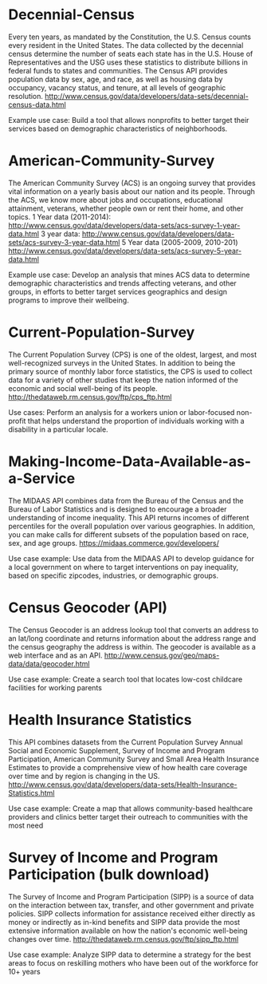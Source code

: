 # Decennial-Census
Every ten years, as mandated by the Constitution, the U.S. Census counts every resident in the United States. The data collected by the decennial census determine the number of seats each state has in the U.S. House of Representatives and the USG uses these statistics to distribute billions in federal funds to states and communities. The Census API provides population data by sex, age, and race, as well as housing data by occupancy, vacancy status, and tenure, at all levels of geographic resolution. http://www.census.gov/data/developers/data-sets/decennial-census-data.html

Example use case: Build a tool that allows nonprofits to better target their services based on demographic characteristics of neighborhoods.

# American-Community-Survey
The American Community Survey (ACS) is an ongoing survey that provides vital information on a yearly basis about our nation and its people. Through the ACS, we know more about jobs and occupations, educational attainment, veterans, whether people own or rent their home, and other topics. 
1 Year data (2011-2014): http://www.census.gov/data/developers/data-sets/acs-survey-1-year-data.html 
3 year data: http://www.census.gov/data/developers/data-sets/acs-survey-3-year-data.html 
5 Year data (2005-2009, 2010-201) http://www.census.gov/data/developers/data-sets/acs-survey-5-year-data.html

Example use case: Develop an analysis that mines ACS data to determine demographic characteristics and trends affecting veterans, and other groups, in efforts to better target services geographics and design programs to improve their wellbeing.

# Current-Population-Survey
The Current Population Survey (CPS) is one of the oldest, largest, and most well-recognized surveys in the United States. In addition to being the primary source of monthly labor force statistics, the CPS is used to collect data for a variety of other studies that keep the nation informed of the economic and social well-being of its people. 
http://thedataweb.rm.census.gov/ftp/cps_ftp.html

Use cases: Perform an analysis for a workers union or labor-focused non-profit that helps understand the proportion of individuals working with a disability in a particular locale.

# Making-Income-Data-Available-as-a-Service
The MIDAAS API combines data from the Bureau of the Census and the Bureau of Labor Statistics and is designed to encourage a broader understanding of income inequality. This API returns incomes of different percentiles for the overall population over various geographies. In addition, you can make calls for different subsets of the population based on race, sex, and age groups. https://midaas.commerce.gov/developers/

Use case example: Use data from the MIDAAS API to develop guidance for a local government on where to target interventions on pay inequality, based on specific zipcodes, industries, or demographic groups. 

# Census Geocoder (API)
The Census Geocoder is an address lookup tool that converts an address to an lat/long coordinate and returns information about the address range and the census geography the address is within. The geocoder is available as a web interface and as an API.
http://www.census.gov/geo/maps-data/data/geocoder.html

Use case example: Create a search tool that locates low-cost childcare facilities for working parents

# Health Insurance Statistics
This API combines datasets from the Current Population Survey Annual Social and Economic Supplement, Survey of Income and Program Participation, American Community Survey and Small Area Health Insurance Estimates to provide a comprehensive view of how health care coverage over time and by region is changing in the US.
http://www.census.gov/data/developers/data-sets/Health-Insurance-Statistics.html

Use case example: Create a map that allows community-based healthcare providers and clinics better target their outreach to communities with the most need

# Survey of Income and Program Participation (bulk download)
The Survey of Income and Program Participation (SIPP) is a source of data on the interaction between tax, transfer, and other government and private policies. SIPP collects information for assistance received either directly as money or indirectly as in-kind benefits and SIPP data provide the most extensive information available on how the nation's economic well-being changes over time.
http://thedataweb.rm.census.gov/ftp/sipp_ftp.html

Use case example: Analyze SIPP data to determine a strategy for the best areas to focus on reskilling mothers who have been out of the workforce for 10+ years
